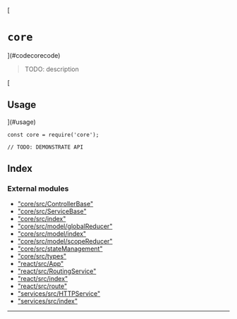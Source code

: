 
[

`core`
======

](#codecorecode)

> TODO: description

[

Usage
-----

](#usage)

```
const core = require('core');

// TODO: DEMONSTRATE API
```

## Index

### External modules

* ["core/src/ControllerBase"](modules/_core_src_controllerbase_.md)
* ["core/src/ServiceBase"](modules/_core_src_servicebase_.md)
* ["core/src/index"](modules/_core_src_index_.md)
* ["core/src/model/globalReducer"](modules/_core_src_model_globalreducer_.md)
* ["core/src/model/index"](modules/_core_src_model_index_.md)
* ["core/src/model/scopeReducer"](modules/_core_src_model_scopereducer_.md)
* ["core/src/stateManagement"](modules/_core_src_statemanagement_.md)
* ["core/src/types"](modules/_core_src_types_.md)
* ["react/src/App"](modules/_react_src_app_.md)
* ["react/src/RoutingService"](modules/_react_src_routingservice_.md)
* ["react/src/index"](modules/_react_src_index_.md)
* ["react/src/route"](modules/_react_src_route_.md)
* ["services/src/HTTPService"](modules/_services_src_httpservice_.md)
* ["services/src/index"](modules/_services_src_index_.md)

---


